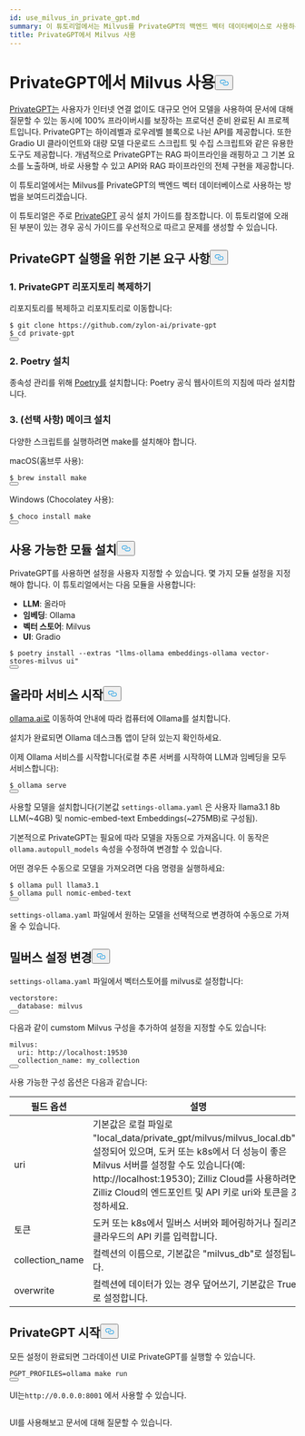 ```yaml
---
id: use_milvus_in_private_gpt.md
summary: 이 튜토리얼에서는 Milvus를 PrivateGPT의 백엔드 벡터 데이터베이스로 사용하는 방법을 보여드리겠습니다.
title: PrivateGPT에서 Milvus 사용
---
```

<h1 id="Use-Milvus-in-PrivateGPT" class="common-anchor-header">PrivateGPT에서 Milvus 사용<button data-href="#Use-Milvus-in-PrivateGPT" class="anchor-icon" translate="no">
      <svg translate="no"
        aria-hidden="true"
        focusable="false"
        height="20"
        version="1.1"
        viewBox="0 0 16 16"
        width="16"
      >
        <path
          fill="#0092E4"
          fill-rule="evenodd"
          d="M4 9h1v1H4c-1.5 0-3-1.69-3-3.5S2.55 3 4 3h4c1.45 0 3 1.69 3 3.5 0 1.41-.91 2.72-2 3.25V8.59c.58-.45 1-1.27 1-2.09C10 5.22 8.98 4 8 4H4c-.98 0-2 1.22-2 2.5S3 9 4 9zm9-3h-1v1h1c1 0 2 1.22 2 2.5S13.98 12 13 12H9c-.98 0-2-1.22-2-2.5 0-.83.42-1.64 1-2.09V6.25c-1.09.53-2 1.84-2 3.25C6 11.31 7.55 13 9 13h4c1.45 0 3-1.69 3-3.5S14.5 6 13 6z"
        ></path>
      </svg>
    </button></h1><p><a href="https://privategpt.dev/">PrivateGPT는</a> 사용자가 인터넷 연결 없이도 대규모 언어 모델을 사용하여 문서에 대해 질문할 수 있는 동시에 100% 프라이버시를 보장하는 프로덕션 준비 완료된 AI 프로젝트입니다. PrivateGPT는 하이레벨과 로우레벨 블록으로 나뉜 API를 제공합니다. 또한 Gradio UI 클라이언트와 대량 모델 다운로드 스크립트 및 수집 스크립트와 같은 유용한 도구도 제공합니다. 개념적으로 PrivateGPT는 RAG 파이프라인을 래핑하고 그 기본 요소를 노출하며, 바로 사용할 수 있고 API와 RAG 파이프라인의 전체 구현을 제공합니다.</p>
<p>이 튜토리얼에서는 Milvus를 PrivateGPT의 백엔드 벡터 데이터베이스로 사용하는 방법을 보여드리겠습니다.</p>
<div class="alert note">
<p>이 튜토리얼은 주로 <a href="https://docs.privategpt.dev/installation/getting-started/installation">PrivateGPT</a> 공식 설치 가이드를 참조합니다. 이 튜토리얼에 오래된 부분이 있는 경우 공식 가이드를 우선적으로 따르고 문제를 생성할 수 있습니다.</p>
</div>
<h2 id="Base-requirements-to-run-PrivateGPT" class="common-anchor-header">PrivateGPT 실행을 위한 기본 요구 사항<button data-href="#Base-requirements-to-run-PrivateGPT" class="anchor-icon" translate="no">
      <svg translate="no"
        aria-hidden="true"
        focusable="false"
        height="20"
        version="1.1"
        viewBox="0 0 16 16"
        width="16"
      >
        <path
          fill="#0092E4"
          fill-rule="evenodd"
          d="M4 9h1v1H4c-1.5 0-3-1.69-3-3.5S2.55 3 4 3h4c1.45 0 3 1.69 3 3.5 0 1.41-.91 2.72-2 3.25V8.59c.58-.45 1-1.27 1-2.09C10 5.22 8.98 4 8 4H4c-.98 0-2 1.22-2 2.5S3 9 4 9zm9-3h-1v1h1c1 0 2 1.22 2 2.5S13.98 12 13 12H9c-.98 0-2-1.22-2-2.5 0-.83.42-1.64 1-2.09V6.25c-1.09.53-2 1.84-2 3.25C6 11.31 7.55 13 9 13h4c1.45 0 3-1.69 3-3.5S14.5 6 13 6z"
        ></path>
      </svg>
    </button></h2><h3 id="1-Clone-the-PrivateGPT-Repository" class="common-anchor-header">1. PrivateGPT 리포지토리 복제하기</h3><p>리포지토리를 복제하고 리포지토리로 이동합니다:</p>
<pre><code translate="no" class="language-shell">$ git <span class="hljs-built_in">clone</span> https://github.com/zylon-ai/private-gpt
$ <span class="hljs-built_in">cd</span> private-gpt
<button class="copy-code-btn"></button></code></pre>
<h3 id="2-Install-Poetry" class="common-anchor-header">2. Poetry 설치</h3><p>종속성 관리를 위해 <a href="https://python-poetry.org/docs/#installing-with-the-official-installer">Poetry를</a> 설치합니다: Poetry 공식 웹사이트의 지침에 따라 설치합니다.</p>
<h3 id="3-Optional-Install-make" class="common-anchor-header">3. (선택 사항) 메이크 설치</h3><p>다양한 스크립트를 실행하려면 make를 설치해야 합니다.</p>
<p>macOS(홈브루 사용):</p>
<pre><code translate="no" class="language-shell">$ brew install <span class="hljs-built_in">make</span>
<button class="copy-code-btn"></button></code></pre>
<p>Windows (Chocolatey 사용):</p>
<pre><code translate="no" class="language-shell">$ choco install <span class="hljs-built_in">make</span>
<button class="copy-code-btn"></button></code></pre>
<h2 id="Install-Available-Modules" class="common-anchor-header">사용 가능한 모듈 설치<button data-href="#Install-Available-Modules" class="anchor-icon" translate="no">
      <svg translate="no"
        aria-hidden="true"
        focusable="false"
        height="20"
        version="1.1"
        viewBox="0 0 16 16"
        width="16"
      >
        <path
          fill="#0092E4"
          fill-rule="evenodd"
          d="M4 9h1v1H4c-1.5 0-3-1.69-3-3.5S2.55 3 4 3h4c1.45 0 3 1.69 3 3.5 0 1.41-.91 2.72-2 3.25V8.59c.58-.45 1-1.27 1-2.09C10 5.22 8.98 4 8 4H4c-.98 0-2 1.22-2 2.5S3 9 4 9zm9-3h-1v1h1c1 0 2 1.22 2 2.5S13.98 12 13 12H9c-.98 0-2-1.22-2-2.5 0-.83.42-1.64 1-2.09V6.25c-1.09.53-2 1.84-2 3.25C6 11.31 7.55 13 9 13h4c1.45 0 3-1.69 3-3.5S14.5 6 13 6z"
        ></path>
      </svg>
    </button></h2><p>PrivateGPT를 사용하면 설정을 사용자 지정할 수 있습니다. 몇 가지 모듈 설정을 지정해야 합니다. 이 튜토리얼에서는 다음 모듈을 사용합니다:</p>
<ul>
<li><strong>LLM</strong>: 올라마</li>
<li><strong>임베딩</strong>: Ollama</li>
<li><strong>벡터 스토어</strong>: Milvus</li>
<li><strong>UI</strong>: Gradio</li>
</ul>
<pre><code translate="no" class="language-shell">$ poetry install --extras <span class="hljs-string">&quot;llms-ollama embeddings-ollama vector-stores-milvus ui&quot;</span>
<button class="copy-code-btn"></button></code></pre>
<h2 id="Start-Ollama-service" class="common-anchor-header">올라마 서비스 시작<button data-href="#Start-Ollama-service" class="anchor-icon" translate="no">
      <svg translate="no"
        aria-hidden="true"
        focusable="false"
        height="20"
        version="1.1"
        viewBox="0 0 16 16"
        width="16"
      >
        <path
          fill="#0092E4"
          fill-rule="evenodd"
          d="M4 9h1v1H4c-1.5 0-3-1.69-3-3.5S2.55 3 4 3h4c1.45 0 3 1.69 3 3.5 0 1.41-.91 2.72-2 3.25V8.59c.58-.45 1-1.27 1-2.09C10 5.22 8.98 4 8 4H4c-.98 0-2 1.22-2 2.5S3 9 4 9zm9-3h-1v1h1c1 0 2 1.22 2 2.5S13.98 12 13 12H9c-.98 0-2-1.22-2-2.5 0-.83.42-1.64 1-2.09V6.25c-1.09.53-2 1.84-2 3.25C6 11.31 7.55 13 9 13h4c1.45 0 3-1.69 3-3.5S14.5 6 13 6z"
        ></path>
      </svg>
    </button></h2><p><a href="https://ollama.com/">ollama.ai로</a> 이동하여 안내에 따라 컴퓨터에 Ollama를 설치합니다.</p>
<p>설치가 완료되면 Ollama 데스크톱 앱이 닫혀 있는지 확인하세요.</p>
<p>이제 Ollama 서비스를 시작합니다(로컬 추론 서버를 시작하여 LLM과 임베딩을 모두 서비스합니다):</p>
<pre><code translate="no" class="language-shell">$ ollama serve
<button class="copy-code-btn"></button></code></pre>
<p>사용할 모델을 설치합니다(기본값 <code translate="no">settings-ollama.yaml</code> 은 사용자 llama3.1 8b LLM(~4GB) 및 nomic-embed-text Embeddings(~275MB)로 구성됨).</p>
<p>기본적으로 PrivateGPT는 필요에 따라 모델을 자동으로 가져옵니다. 이 동작은 <code translate="no">ollama.autopull_models</code> 속성을 수정하여 변경할 수 있습니다.</p>
<p>어떤 경우든 수동으로 모델을 가져오려면 다음 명령을 실행하세요:</p>
<pre><code translate="no" class="language-shell">$ ollama pull llama3.1
$ ollama pull nomic-embed-text
<button class="copy-code-btn"></button></code></pre>
<p><code translate="no">settings-ollama.yaml</code> 파일에서 원하는 모델을 선택적으로 변경하여 수동으로 가져올 수 있습니다.</p>
<h2 id="Change-Milvus-Settings" class="common-anchor-header">밀버스 설정 변경<button data-href="#Change-Milvus-Settings" class="anchor-icon" translate="no">
      <svg translate="no"
        aria-hidden="true"
        focusable="false"
        height="20"
        version="1.1"
        viewBox="0 0 16 16"
        width="16"
      >
        <path
          fill="#0092E4"
          fill-rule="evenodd"
          d="M4 9h1v1H4c-1.5 0-3-1.69-3-3.5S2.55 3 4 3h4c1.45 0 3 1.69 3 3.5 0 1.41-.91 2.72-2 3.25V8.59c.58-.45 1-1.27 1-2.09C10 5.22 8.98 4 8 4H4c-.98 0-2 1.22-2 2.5S3 9 4 9zm9-3h-1v1h1c1 0 2 1.22 2 2.5S13.98 12 13 12H9c-.98 0-2-1.22-2-2.5 0-.83.42-1.64 1-2.09V6.25c-1.09.53-2 1.84-2 3.25C6 11.31 7.55 13 9 13h4c1.45 0 3-1.69 3-3.5S14.5 6 13 6z"
        ></path>
      </svg>
    </button></h2><p><code translate="no">settings-ollama.yaml</code> 파일에서 벡터스토어를 milvus로 설정합니다:</p>
<pre><code translate="no" class="language-yaml">vectorstore:
  database: milvus
<button class="copy-code-btn"></button></code></pre>
<p>다음과 같이 cumstom Milvus 구성을 추가하여 설정을 지정할 수도 있습니다:</p>
<pre><code translate="no" class="language-yaml"><span class="hljs-attr">milvus</span>:
  <span class="hljs-attr">uri</span>: <span class="hljs-attr">http</span>:<span class="hljs-comment">//localhost:19530</span>
  <span class="hljs-attr">collection_name</span>: my_collection
<button class="copy-code-btn"></button></code></pre>
<p>사용 가능한 구성 옵션은 다음과 같습니다:</p>
<table>
<thead>
<tr><th>필드 옵션</th><th>설명</th></tr>
</thead>
<tbody>
<tr><td>uri</td><td>기본값은 로컬 파일로 "local_data/private_gpt/milvus/milvus_local.db"로 설정되어 있으며, 도커 또는 k8s에서 더 성능이 좋은 Milvus 서버를 설정할 수도 있습니다(예: http://localhost:19530); Zilliz Cloud를 사용하려면 Zilliz Cloud의 엔드포인트 및 API 키로 uri와 토큰을 조정하세요.</td></tr>
<tr><td>토큰</td><td>도커 또는 k8s에서 밀버스 서버와 페어링하거나 질리즈 클라우드의 API 키를 입력합니다.</td></tr>
<tr><td>collection_name</td><td>컬렉션의 이름으로, 기본값은 "milvus_db"로 설정됩니다.</td></tr>
<tr><td>overwrite</td><td>컬렉션에 데이터가 있는 경우 덮어쓰기, 기본값은 True로 설정합니다.</td></tr>
</tbody>
</table>
<h2 id="Start-PrivateGPT" class="common-anchor-header">PrivateGPT 시작<button data-href="#Start-PrivateGPT" class="anchor-icon" translate="no">
      <svg translate="no"
        aria-hidden="true"
        focusable="false"
        height="20"
        version="1.1"
        viewBox="0 0 16 16"
        width="16"
      >
        <path
          fill="#0092E4"
          fill-rule="evenodd"
          d="M4 9h1v1H4c-1.5 0-3-1.69-3-3.5S2.55 3 4 3h4c1.45 0 3 1.69 3 3.5 0 1.41-.91 2.72-2 3.25V8.59c.58-.45 1-1.27 1-2.09C10 5.22 8.98 4 8 4H4c-.98 0-2 1.22-2 2.5S3 9 4 9zm9-3h-1v1h1c1 0 2 1.22 2 2.5S13.98 12 13 12H9c-.98 0-2-1.22-2-2.5 0-.83.42-1.64 1-2.09V6.25c-1.09.53-2 1.84-2 3.25C6 11.31 7.55 13 9 13h4c1.45 0 3-1.69 3-3.5S14.5 6 13 6z"
        ></path>
      </svg>
    </button></h2><p>모든 설정이 완료되면 그라데이션 UI로 PrivateGPT를 실행할 수 있습니다.</p>
<pre><code translate="no" class="language-shell">PGPT_PROFILES=ollama <span class="hljs-built_in">make</span> run
<button class="copy-code-btn"></button></code></pre>
<p>UI는<code translate="no">http://0.0.0.0:8001</code> 에서 사용할 수 있습니다.</p>
<p>
  <span class="img-wrapper">
    <img translate="no" src="/docs/v2.4.x/assets/private_gpt_ui.png" alt="" class="doc-image" id="" />
    <span></span>
  </span>
</p>
<p>UI를 사용해보고 문서에 대해 질문할 수 있습니다.</p>
